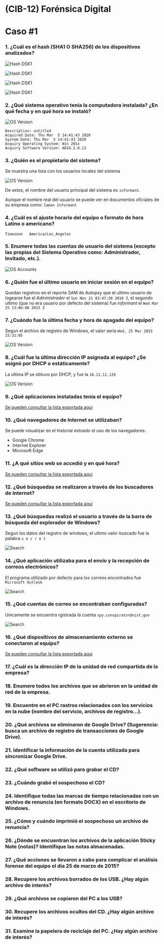 # (CIB-12) Forénsica Digital
# Caso #1

### 1.	¿Cuál es el hash (SHA1 O SHA256) de los dispositivos analizados?

![Hash DSK1](/img/1/DSK1.png)

![Hash DSK1](/img/1/RMV1.png)

![Hash DSK1](/img/1/RMV2.png)

![Hash DSK1](/img/1/RMV3.png)

### 2.	¿Qué sistema operativo tenía la computadora instalada? ¿En qué fecha y en qué hora se instaló?

![OS Version](/img/2/OSVer.png)
```
Description: untitled
Acquired Date: Thu Mar  5 14:41:43 2020
System Date: Thu Mar  5 14:41:43 2020
Acquiry Operating System: Win 201x
Acquiry Software Version: ADI4.2.0.13
```

### 3.	¿Quién es el propietario del sistema?

Se muestra una lista con los usuarios locales del sistema

![OS Version](/img/3/List.png)

De estos, el nombre del usuario principal del sistema es `informant`.

Aunque el nombre real del usuario se puede ver en documentos oficiales de su empresa como:
`Iaman Informant`

### 4.	¿Cuál es el ajuste horario del equipo o formato de hora Latino o americano?

`Timezone	America/Los_Angeles`

### 5.	Enumere todas las cuentas de usuario del sistema (excepto las propias del Sistema Operativo como: Administrador, Invitado, etc.).

![OS Accounts](/img/3/List.png)

### 6.	¿Quién fue el último usuario en iniciar sesión en el equipo?

Quedan registros en el reporte SAM de Autopsy que el ultimo usuario de logearse fue el *Administrador* el `Sun Nov 21 03:47:20 2010 Z`, el segundo ultimo (que no era usuario por defecto del sistema) fue *informant* el `Wed Mar 25 13:06:08 2015 Z`

### 7.	¿Cuándo fue la última fecha y hora de apagado del equipo?

Segun el archivo de registro de Windows, el valor seria `Wed, 25 Mar 2015 15:31:05`

![OS Version](/img/7/image.png)

### 8.	¿Cuál fue la última dirección IP asignada al equipo? ¿Se asignó por DHCP o estáticamente?

La ultima IP se obtuvo por DHCP, y fue la `10.11.11.129`

![OS Version](/img/8/image.png)

### 9.	¿Qué aplicaciones instaladas tenía el equipo?

[Se pueden consultar la lista exportada aqui](/Programs.md)

### 10.	¿Qué navegadores de Internet se utilizaban?

Se puede visualizar en el historial extraido el uso de los navegadores:
- Google Chrome
- Internet Explorer
- Microsoft Edge

### 11.	¿A qué sitios web se accedió y en qué hora?

[Se pueden consultar la lista exportada aqui](/WebHistory.md)

### 12.	¿Qué búsquedas se realizaron a través de los buscadores de Internet?

[Se pueden consultar la lista exportada aqui](/WebSeach.md)

### 13.	¿Qué búsquedas realizó el usuario a través de la barra de búsqueda del explorador de Windows?

Segun los datos del registro de windows, el ultimo valor buscado fue la palabra `s e c r e t`

![Search](/img/13/image.png)

### 14.	¿Qué aplicación utilizaba para el envío y la recepción de correos electrónicos?

El programa utilizado por defecto para los correos encontrados fue `Microsoft Outlook`

![Search](/img/14/image.png)

### 15.	¿Qué cuentas de correo se encontraban configuradas?

Unicamente se encuentra rgistrada la cuenta `spy.conspirator@nist.gov`

![Search](/img/15/image.png)

### 16.	¿Qué dispositivos de almacenamiento externo se conectaron al equipo?

[Se pueden consultar la lista exportada aqui](/AtachDevice.md.md)

### 17.	¿Cuál es la dirección IP de la unidad de red compartida de la empresa?



### 18.	Enumere todos los archivos que se abrieron en la unidad de red de la empresa.
### 19.	Encuentre en el PC rastros relacionados con los servicios en la nube (nombre del servicio, archivos de registro…).
### 20.	¿Qué archivos se eliminaron de Google Drive? (Sugerencia: busca un archivo de registro de transacciones de Google Drive).
### 21.	Identificar la información de la cuenta utilizada para sincronizar Google Drive.
### 22.	¿Qué software se utilizó para grabar el CD?
### 23.	¿Cuándo grabó el sospechoso el CD?
### 24.	Identifique todas las marcas de tiempo relacionadas con un archivo de renuncia (en formato DOCX) en el escritorio de Windows.
### 25.	¿Cómo y cuándo imprimió el sospechoso un archivo de renuncia?
### 26.	¿Dónde se encuentran los archivos de la aplicación Sticky Note (notas)? Identifique las notas almacenadas.
### 27.	¿Qué acciones se llevaron a cabo para complicar el análisis forense del equipo el día 25 de marzo de 2015?
### 28.	Recupere los archivos borrados de los USB. ¿Hay algún archivo de interés?
### 29.	¿Qué archivos se copiaron del PC a los USB?
### 30.	Recupere los archivos ocultos del CD. ¿Hay algún archivo de interés?
### 31.	Examine la papelera de reciclaje del PC. ¿Hay algún archivo de interés?
